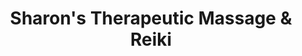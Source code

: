 ---
title: "Sharon's Therapeutic Massage & Reiki"
url: /south-mills/sharons-therapeutic-massage-und-reiki/
shop: Massage
---